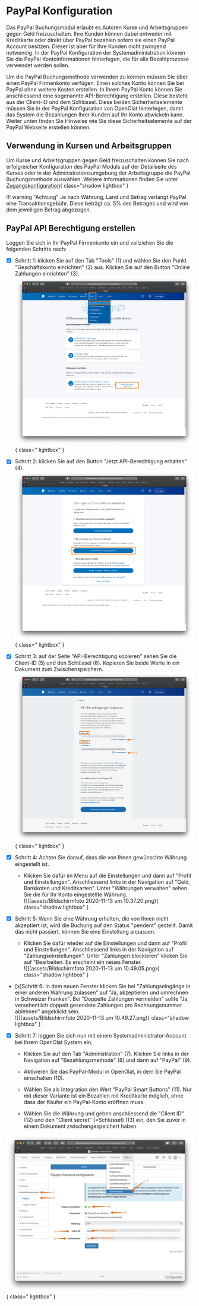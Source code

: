 # PayPal Konfiguration

Das PayPal Buchungsmodul erlaubt es Autoren Kurse und Arbeitsgruppen gegen
Geld freizuschalten. Ihre Kunden können dabei entweder mit Kreditkarte oder
direkt über PayPal bezahlen sofern sie einen PayPal Account besitzen. Dieser
ist aber für Ihre Kunden nicht zwingend notwendig. In der PayPal Konfiguration
der Systemadministration können Sie die PayPal Kontoinformationen hinterlegen,
die für alle Bezahlprozesse verwendet werden sollen.

Um die PayPal Buchungsmethode verwenden zu können müssen Sie über einen PayPal
Firmenkonto verfügen. Einen solches Konto können Sie bei PayPal ohne weitere
Kosten erstellen. In Ihrem PayPal Konto können Sie anschliessend eine
sogenannte API-Berechtigung erstellen. Diese besteht aus der Client-ID und dem
Schlüssel. Diese beiden Sicherheitselemente müssen Sie in der PayPal
Konfiguration von OpenOlat hinterlegen, damit das System die Bezahlungen Ihrer
Kunden auf Ihr Konto abwickeln kann. Weiter unten finden Sie Hinweise wie Sie
diese Sicherheitselemente auf der PayPal Webseite erstellen können.

## Verwendung in Kursen und Arbeitsgruppen

Um Kurse und Arbeitsgruppen gegen Geld freizuschalten können Sie nach
erfolgreicher Konfiguration des PayPal Moduls auf der Detailseite des Kurses
oder in der Administrationsumgebung der Arbeitsgruppe die PayPal
Buchungsmethode auswählen. Weitere Informationen finden Sie unter
[Zugangskonfiguration](../../manual_user/learningresources/Access_configuration.de.md){ class="shadow lightbox" }

!!! warning "Achtung"
	Je nach Währung, Land und Betrag verlangt PayPal eine Transaktionsgebühr.
	Diese beträgt ca. 5% des Betrages und wird von dem jeweiligen Betrag
	abgezogen.

## PayPal API Berechtigung erstellen

Loggen Sie sich in Ihr PayPal Firmenkonto ein und vollziehen Sie die folgenden
Schritte nach:
  

- [x] Schritt 1: klicken Sie auf den Tab "Tools" (1) und wählen Sie den Punkt
"Geschäftskonto einrichten" (2) aus. Klicken Sie auf den Button "Online
Zahlungen einrichten" (3).  
![](assets/OpenOlat-PayPal_Config_1.png){ class=" lightbox" } 
  
- [x] Schritt 2: klicken Sie auf den Button "Jetzt API-Berechtigung erhalten" (4).  
![](assets/OpenOlat-PayPal_Config_2.png){ class=" lightbox" }  
  
- [x] Schritt 3: auf der Seite "API-Berechtigung kopieren" sehen Sie die Client-ID
(5) und den Schlüssel (6). Kopieren Sie beide Werte in ein Dokument zum
Zwischenspeichern.  
![](assets/OpenOlat-PayPal_Config_3.png){ class=" lightbox" }  
  
- [x] Schritt 4: Achten Sie darauf, dass die von Ihnen gewünschte Währung
eingestellt ist.  

   -  Klicken Sie dafür im Menu auf die Einstellungen und dann auf "Profil und
Einstellungen". Anschliessend links in der Navigation auf "Geld, Bankkoten und
Kreditkarten". Unter "Währungen verwalten" sehen Sie die für Ihr Konto
eingestellte Währung.  
![](assets/Bildschirmfoto 2020-11-13 um 10.37.20.png){ class="shadow lightbox" }  
  
- [x] Schritt 5: Wenn Sie eine Währung erhalten, die von Ihnen nicht akzeptiert ist,
wird die Buchung auf den Status "pendent" gestellt. Damit das nicht passiert,
können Sie eine Einstellung anpassen.  

   -  Klicken Sie dafür wieder auf die Einstellungen und dann auf "Profil und
Einstellungen". Anschliessend links in der Navigation auf
"Zahlungseinstellungen". Unter "Zahlungen blockieren" klicken Sie auf
"Bearbeiten. Es erscheint ein neues Fenster.    
![](assets/Bildschirmfoto 2020-11-13 um 10.49.05.png){ class="shadow lightbox" }  
  
- [x]Schritt 6: In dem neuen Fenster klicken Sie bei "Zahlungseingänge in einer
anderen Währung zulassen" auf "Ja, akzeptieren und umrechnen in Schweizer
Franken". Bei "Doppelte Zahlungen vermeiden" sollte "Ja, versehentlich doppelt
gesendete Zahlungen pro Rechnungsnummer ablehnen" angeklickt sein.  
![](assets/Bildschirmfoto 2020-11-13 um 10.49.27.png){ class="shadow lightbox" }  
  
- [x] Schritt 7: loggen Sie sich nun mit einem Systemadministrator-Account bei Ihrem
OpenOlat System ein.  

   -  Klicken Sie auf den Tab "Administration" (7). Klicken Sie links in der
Navigation auf "Bezahlungsmethode" (8) und dann auf "PayPal" (9).  

   -  Aktivieren Sie das PayPal-Modul in OpenOlat, in dem Sie PayPal einschalten
(10).  

   -  Wählen Sie als Integration den Wert "PayPal Smart Buttons" (11). Nur mit
dieser Variante ist ein Bezahlen mit Kreditkarte möglich, ohne dass der Käufer
ein PayPal-Konto eröffnen muss.  

   -  Wählen Sie die Währung und geben anschliessend die "Client ID" (12) und den
"Client secret" (=Schlüssel) (13) ein, den Sie zuvor in einem Dokument
zwischengespeichert haben.  

![](assets/Paypal_config_4.png){ class=" lightbox" }
  
